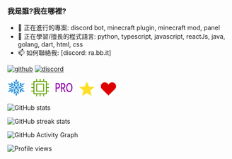 ### 我是誰?我在哪裡?

- 🔭 正在進行的專案: discord bot, minecraft plugin, minecraft mod, panel
- 🌱 正在學習/擅長的程式語言: python, typescript, javascript, reactJs, java, golang, dart, html, css
- 📫 如何聯絡我: [discord: ra.bb.it] 

  
[<img src='https://cdn.jsdelivr.net/npm/simple-icons@3.0.1/icons/github.svg' alt='github' height='40'>](https://github.com/Anonymous6214)  [<img src='https://cdn.jsdelivr.net/npm/simple-icons@3.0.1/icons/discord.svg' alt='discord' height='40'>](https://discord.gg/m6qKNZTaeR)  

<a href='https://archiveprogram.github.com/'><img src='https://raw.githubusercontent.com/acervenky/animated-github-badges/master/assets/acbadge.gif' width='40' height='40'></a> <a href='https://docs.github.com/en/developers'><img src='https://raw.githubusercontent.com/acervenky/animated-github-badges/master/assets/devbadge.gif' width='40' height='40'></a> <a href='https://github.com/pricing'><img src='https://raw.githubusercontent.com/acervenky/animated-github-badges/master/assets/pro.gif' width='40' height='40'></a> <a href='https://stars.github.com/'><img src='https://raw.githubusercontent.com/acervenky/animated-github-badges/master/assets/starbadge.gif' width='35' height='35'></a> <a href='https://docs.github.com/en/github/supporting-the-open-source-community-with-github-sponsors'><img src='https://raw.githubusercontent.com/acervenky/animated-github-badges/master/assets/sponsorbadge.gif' width='35' height='35'></a> 


![GitHub stats](https://github-readme-stats.vercel.app/api?username=Anonymous6214&show_icons=true&count_private=true)  


![GitHub streak stats](https://github-readme-streak-stats.herokuapp.com/?user=Anonymous6214)  

![GitHub Activity Graph](https://activity-graph.herokuapp.com/graph?username=Anonymous6214)  

![Profile views](https://gpvc.arturio.dev/Anonymous6214)  
